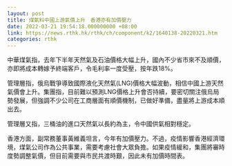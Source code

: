 ```yaml
---
layout: post
title: 煤氣料中國上游氣價上升　香港亦有加價壓力
date: 2022-03-21 19:54:18.000000000 +08:00
link: https://news.rthk.hk/rthk/ch/component/k2/1640138-20220321.htm
categories: rthk
---
```


中華煤氣指，去年下半年天然氣及石油價格大幅上升，國內不少省市來不及順價，亦即將成本轉嫁予終端客戶，令毛利率一度受壓，按年跌18%。

管理層指，俄烏戰爭導致國際液化天然氣(LNG)價格大幅波動，相信中國上游天然氣價會上升。集團指，目前難以預測LNG價格上升會否持續，要密切關注俄烏局勢發展，但強調不少公司在工商層面有順價機制，已做好準備，盡量將上游成本順出去。

管理層又指，三桶油的進口天然氣以長約為主，令中國供氣相對穩定。

香港方面，副常務董事黃維義坦言，今年有加價壓力。不過，疫情影響香港經濟環境，煤氣公司作為公共事業，需要考慮社會大眾負擔。如果疫情緩和，集團將審時度勢調整氣價，但目前需要與市民共渡時艱，因此未有加價時間表。
